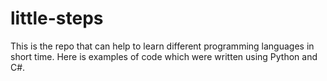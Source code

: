 # little-steps
This is the repo that can help to learn different programming languages in short time. Here is examples of code which were written using Python and C#.
